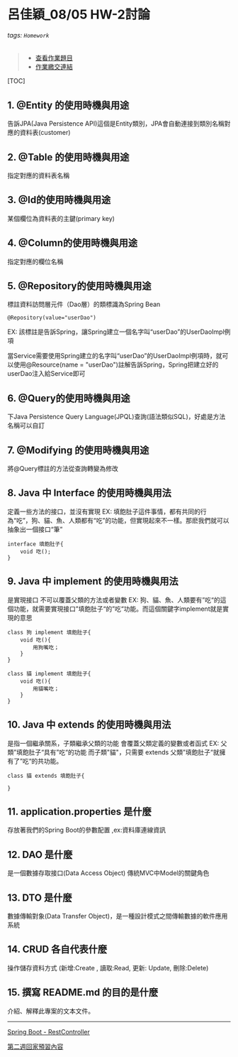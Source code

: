 # 呂佳穎_08/05 HW-2討論

###### tags: `Homework`

>- [查看作業題目](https://reurl.cc/RXbQDg)
>- [作業繳交連結](https://reurl.cc/zNW7oa)

[TOC]

## **1. @Entity 的使用時機與用途**
告訴JPA(Java Persistence API)這個是Entity類別，JPA會自動連接到類別名稱對應的資料表(customer)

## **2. @Table 的使用時機與用途**
指定對應的資料表名稱

## **3. @Id的使用時機與用途**
某個欄位為資料表的主鍵(primary key)

## **4. @Column的使用時機與用途**
指定對應的欄位名稱

## **5. @Repository的使用時機與用途**
標註資料訪問層元件（Dao層）的類標識為Spring Bean

```java=
@Repository(value="userDao")
```

EX: 該標註是告訴Spring，讓Spring建立一個名字叫“userDao”的UserDaoImpl例項

當Service需要使用Spring建立的名字叫“userDao”的UserDaoImpl例項時，就可以使用@Resource(name = "userDao")註解告訴Spring，Spring把建立好的userDao注入給Service即可

## **6. @Query的使用時機與用途**
下Java Persistence Query Language(JPQL)查詢(語法類似SQL)，好處是方法名稱可以自訂

## **7. @Modifying 的使用時機與用途**
將@Query標註的方法從查詢轉變為修改

## **8. Java 中 Interface 的使用時機與用法**
定義一些方法的接口，並沒有實現
EX: 填飽肚子這件事情，都有共同的行為“吃”，狗、貓、魚、人類都有“吃”的功能，但實現起來不一樣。那麽我們就可以抽象出一個接口“筆”

```java=
interface 填飽肚子{
    void 吃();
}
```

## **9. Java 中 implement 的使用時機與用法**
是實現接口
不可以覆蓋父類的方法或者變數
EX: 狗、貓、魚、人類要有”吃“的這個功能，就需要實現接口”填飽肚子“的”吃“功能。而這個關鍵字implement就是實現的意思

```java=
class 狗 implement 填飽肚子{
    void 吃(){
        用狗嘴吃；
    }
}

class 貓 implement 填飽肚子{
    void 吃(){
        用貓嘴吃；
    }
}
```

## **10. Java 中 extends 的使用時機與用法**
是指一個繼承關系，子類繼承父類的功能
會覆蓋父類定義的變數或者函式
EX: 父類”填飽肚子“具有”吃“的功能
而子類"貓"，只需要 extends 父類”填飽肚子“就擁有了”吃“的共功能。

```java=
class 貓 extends 填飽肚子{
    
}
```

## **11. application.properties 是什麼**
存放著我們的Spring Boot的參數配置 ,ex:資料庫連線資訊

## **12. DAO 是什麼**
是一個數據存取接口(Data Access Object)
傳統MVC中Model的關鍵角色

## **13. DTO 是什麼**
數據傳輸對象(Data Transfer Object)，是一種設計模式之間傳輸數據的軟件應用系統

## **14. CRUD 各自代表什麼**
操作儲存資料方式
(新增:Create , 讀取:Read, 更新: Update, 刪除:Delete)

## **15. 撰寫 README.md 的目的是什麼**
介紹、解釋此專案的文本文件。

------
[Spring Boot - RestController](https://reurl.cc/RXj1rx)

[第二週回家預習內容](https://reurl.cc/nOE0x2)
